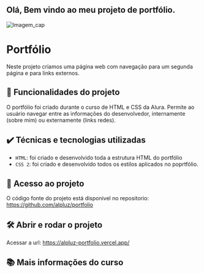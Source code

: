 ## Olá, Bem vindo ao meu projeto de portfólio.


![Imagem_cap](https://github.com/alpluz/portfolio/assets/172930754/621d5b33-f894-4361-9e1f-690b89fd2d29)

      
# Portfólio

Neste projeto criamos uma página web com navegação para um segunda página e para links externos.

## 🔨 Funcionalidades do projeto

O portfólio foi criado durante o curso de HTML e CSS da Alura. Permite ao usuário navegar entre as informações do desenvolvedor, internamente (sobre mim) ou externamente (links redes).

## ✔️ Técnicas e tecnologias utilizadas

- `HTML`: foi criado e desenvolvido toda a estrutura HTML do portfólio
- `CSS 2`: foi criado e desenvolvido todos os estilos aplicados no poprtfólio.

## 📁 Acesso ao projeto

O código fonte do projeto está disponivel no repositorio: https://github.com/alpluz/portfolio

## 🛠️ Abrir e rodar o projeto

Acessar a url: https://alpluz-portfolio.vercel.app/

## 📚 Mais informações do curso

